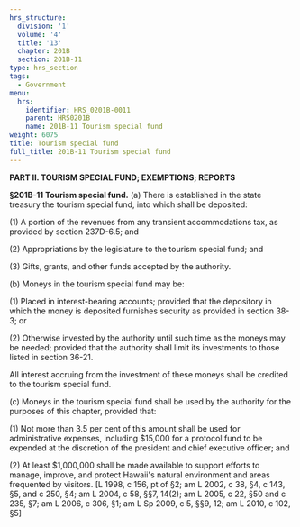 ```yaml
---
hrs_structure:
  division: '1'
  volume: '4'
  title: '13'
  chapter: 201B
  section: 201B-11
type: hrs_section
tags:
  - Government
menu:
  hrs:
    identifier: HRS_0201B-0011
    parent: HRS0201B
    name: 201B-11 Tourism special fund
weight: 6075
title: Tourism special fund
full_title: 201B-11 Tourism special fund
---
```

**PART II. TOURISM SPECIAL FUND; EXEMPTIONS; REPORTS**

**§201B-11 Tourism special fund.** (a) There is established in the state treasury the tourism special fund, into which shall be deposited:

(1) A portion of the revenues from any transient accommodations tax, as provided by section 237D-6.5; and

(2) Appropriations by the legislature to the tourism special fund; and

(3) Gifts, grants, and other funds accepted by the authority.

(b) Moneys in the tourism special fund may be:

(1) Placed in interest-bearing accounts; provided that the depository in which the money is deposited furnishes security as provided in section 38-3; or

(2) Otherwise invested by the authority until such time as the moneys may be needed; provided that the authority shall limit its investments to those listed in section 36-21.

All interest accruing from the investment of these moneys shall be credited to the tourism special fund.

(c) Moneys in the tourism special fund shall be used by the authority for the purposes of this chapter, provided that:

(1) Not more than 3.5 per cent of this amount shall be used for administrative expenses, including $15,000 for a protocol fund to be expended at the discretion of the president and chief executive officer; and

(2) At least $1,000,000 shall be made available to support efforts to manage, improve, and protect Hawaii's natural environment and areas frequented by visitors. [L 1998, c 156, pt of §2; am L 2002, c 38, §4, c 143, §5, and c 250, §4; am L 2004, c 58, §§7, 14(2); am L 2005, c 22, §50 and c 235, §7; am L 2006, c 306, §1; am L Sp 2009, c 5, §§9, 12; am L 2010, c 102, §5]